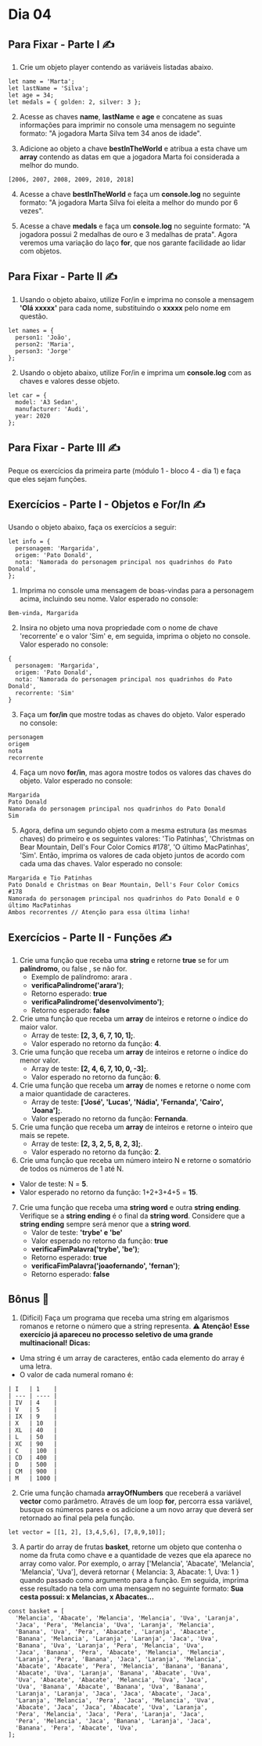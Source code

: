 # Dia 04

## Para Fixar - Parte I :writing_hand:

1. Crie um objeto player contendo as variáveis listadas abaixo.
```
let name = 'Marta';
let lastName = 'Silva';
let age = 34;
let medals = { golden: 2, silver: 3 };
```

2. Acesse as chaves **name**, **lastName** e **age** e concatene as suas informações para imprimir no console uma mensagem no seguinte formato: "A jogadora Marta Silva tem 34 anos de idade".

3. Adicione ao objeto a chave **bestInTheWorld** e atribua a esta chave um **array** contendo as datas em que a jogadora Marta foi considerada a melhor do mundo.
```
[2006, 2007, 2008, 2009, 2010, 2018]
```

4. Acesse a chave **bestInTheWorld** e faça um **console.log** no seguinte formato: "A jogadora Marta Silva foi eleita a melhor do mundo por 6 vezes".

5. Acesse a chave **medals** e faça um **console.log** no seguinte formato: "A jogadora possui 2 medalhas de ouro e 3 medalhas de prata".
Agora veremos uma variação do laço **for**, que nos garante facilidade ao lidar com objetos.


## Para Fixar - Parte II :writing_hand:

1. Usando o objeto abaixo, utilize For/in e imprima no console a mensagem **'Olá xxxxx'** para cada nome, substituindo o **xxxxx** pelo nome em questão.
```
let names = {
  person1: 'João',
  person2: 'Maria',
  person3: 'Jorge' 
};
```
2. Usando o objeto abaixo, utilize For/in e imprima um **console.log** com as chaves e valores desse objeto.
```
let car = {
  model: 'A3 Sedan',
  manufacturer: 'Audi',
  year: 2020
};
```

## Para Fixar - Parte III :writing_hand:

Peque os exercícios da primeira parte (módulo 1 - bloco 4 - dia 1) e faça que eles sejam funções.


## Exercícios - Parte I - Objetos e For/In :writing_hand:

Usando o objeto abaixo, faça os exercícios a seguir:
```
let info = {
  personagem: 'Margarida',
  origem: 'Pato Donald',
  nota: 'Namorada do personagem principal nos quadrinhos do Pato Donald',
};
```
1. Imprima no console uma mensagem de boas-vindas para a personagem acima, incluindo seu nome. Valor esperado no console:
```
Bem-vinda, Margarida
```
2. Insira no objeto uma nova propriedade com o nome de chave 'recorrente' e o valor 'Sim' e, em seguida, imprima o objeto no console. Valor esperado no console:
```
{
  personagem: 'Margarida',
  origem: 'Pato Donald',
  nota: 'Namorada do personagem principal nos quadrinhos do Pato Donald',
  recorrente: 'Sim'
}
```
3. Faça um **for/in** que mostre todas as chaves do objeto. Valor esperado no console:
```
personagem
origem
nota
recorrente
```
4. Faça um novo **for/in**, mas agora mostre todos os valores das chaves do objeto. Valor esperado no console:
```
Margarida
Pato Donald
Namorada do personagem principal nos quadrinhos do Pato Donald
Sim
```
5. Agora, defina um segundo objeto com a mesma estrutura (as mesmas chaves) do primeiro e os seguintes valores: 'Tio Patinhas', 'Christmas on Bear Mountain, Dell's Four Color Comics #178', 'O último MacPatinhas', 'Sim'. Então, imprima os valores de cada objeto juntos de acordo com cada uma das chaves. Valor esperado no console:
```
Margarida e Tio Patinhas
Pato Donald e Christmas on Bear Mountain, Dell's Four Color Comics #178
Namorada do personagem principal nos quadrinhos do Pato Donald e O último MacPatinhas
Ambos recorrentes // Atenção para essa última linha!
```


## Exercícios - Parte II - Funções :writing_hand:

1. Crie uma função que receba uma **string** e retorne **true** se for um **palíndromo**, ou false , se não for.
    - Exemplo de palíndromo: arara .
    - **verificaPalindrome('arara')**;
    - Retorno esperado: **true**
    - **verificaPalindrome('desenvolvimento')**;
    - Retorno esperado: **false**
2. Crie uma função que receba um **array** de inteiros e retorne o índice do maior valor.
    - Array de teste: **[2, 3, 6, 7, 10, 1];**.
    - Valor esperado no retorno da função: **4**.
3. Crie uma função que receba um **array** de inteiros e retorne o índice do menor valor.
    - Array de teste: **[2, 4, 6, 7, 10, 0, -3];**.
    - Valor esperado no retorno da função: **6**.
4. Crie uma função que receba um **array** de nomes e retorne o nome com a maior quantidade de caracteres.
    - Array de teste: **['José', 'Lucas', 'Nádia', 'Fernanda', 'Cairo', 'Joana'];**.
    - Valor esperado no retorno da função: **Fernanda**.
5. Crie uma função que receba um **array** de inteiros e retorne o inteiro que mais se repete.
    - Array de teste: **[2, 3, 2, 5, 8, 2, 3];**.
    - Valor esperado no retorno da função: **2**.
6. Crie uma função que receba um número inteiro N e retorne o somatório de todos os números de 1 até N.
- Valor de teste: N = **5**.
- Valor esperado no retorno da função: 1+2+3+4+5 = **15**.
7. Crie uma função que receba uma **string word** e outra **string ending**. Verifique se a **string ending** é o final da **string word**. Considere que a **string ending** sempre será menor que a **string word**.
    - Valor de teste: **'trybe' e 'be'**
    - Valor esperado no retorno da função: **true**
    - **verificaFimPalavra('trybe', 'be')**;
    - Retorno esperado: **true**
    - **verificaFimPalavra('joaofernando', 'fernan')**;
    - Retorno esperado: **false**


## Bônus :rainbow:

1. (Difícil) Faça um programa que receba uma string em algarismos romanos e retorne o número que a string representa.
:warning: **Atenção! Esse exercício já apareceu no processo seletivo de uma grande multinacional!**
**Dicas:**
  - Uma string é um array de caracteres, então cada elemento do array é uma letra.
  - O valor de cada numeral romano é:
```
| I   | 1    |
| --- | ---- |
| IV  | 4    |
| V   | 5    |
| IX  | 9    |
| X   | 10   |
| XL  | 40   |
| L   | 50   |
| XC  | 90   |
| C   | 100  |
| CD  | 400  |
| D   | 500  |
| CM  | 900  |
| M   | 1000 |
```

2. Crie uma função chamada **arrayOfNumbers** que receberá a variável **vector** como parâmetro. Através de um loop **for**, percorra essa variável, busque os números pares e os adicione a um novo array que deverá ser retornado ao final pela pela função.
```
let vector = [[1, 2], [3,4,5,6], [7,8,9,10]];
```

3. A partir do array de frutas **basket**, retorne um objeto que contenha o nome da fruta como chave e a quantidade de vezes que ela aparece no array como valor. Por exemplo, o array ['Melancia', 'Abacate', 'Melancia', 'Melancia', 'Uva'], deverá retornar { Melancia: 3, Abacate: 1, Uva: 1 } quando passado como argumento para a função.
Em seguida, imprima esse resultado na tela com uma mensagem no seguinte formato: **Sua cesta possui: x Melancias, x Abacates...**
```
const basket = [
  'Melancia', 'Abacate', 'Melancia', 'Melancia', 'Uva', 'Laranja',
  'Jaca', 'Pera', 'Melancia', 'Uva', 'Laranja', 'Melancia',
  'Banana', 'Uva', 'Pera', 'Abacate', 'Laranja', 'Abacate',
  'Banana', 'Melancia', 'Laranja', 'Laranja', 'Jaca', 'Uva',
  'Banana', 'Uva', 'Laranja', 'Pera', 'Melancia', 'Uva',
  'Jaca', 'Banana', 'Pera', 'Abacate', 'Melancia', 'Melancia',
  'Laranja', 'Pera', 'Banana', 'Jaca', 'Laranja', 'Melancia',
  'Abacate', 'Abacate', 'Pera', 'Melancia', 'Banana', 'Banana',
  'Abacate', 'Uva', 'Laranja', 'Banana', 'Abacate', 'Uva',
  'Uva', 'Abacate', 'Abacate', 'Melancia', 'Uva', 'Jaca',
  'Uva', 'Banana', 'Abacate', 'Banana', 'Uva', 'Banana',
  'Laranja', 'Laranja', 'Jaca', 'Jaca', 'Abacate', 'Jaca',
  'Laranja', 'Melancia', 'Pera', 'Jaca', 'Melancia', 'Uva',
  'Abacate', 'Jaca', 'Jaca', 'Abacate', 'Uva', 'Laranja',
  'Pera', 'Melancia', 'Jaca', 'Pera', 'Laranja', 'Jaca',
  'Pera', 'Melancia', 'Jaca', 'Banana', 'Laranja', 'Jaca',
  'Banana', 'Pera', 'Abacate', 'Uva',
];
```